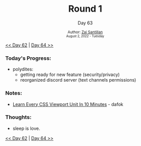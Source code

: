 <div align="center">
    <h1>Round 1</h1>
    <p>Day 63</p>
    <sub>
      Author: <a href="https://github.com/plskz" target="_blank">Zai Santillan</a>
      <br>
      <small>August 2, 2022 - Tuesday</small>
    </sub>
  </div>

[<< Day 62](day062.md) | [Day 64 >>](day064.md)

### Today's Progress:

- polydites:
  - getting ready for new feature (security/privacy)
  - reorganized discord server (text channels permissions)

### Notes:

- [Learn Every CSS Viewport Unit In 10 Minutes](https://youtu.be/5m6JOJLy5B0) - dafok

### Thoughts:

- sleep is love.

[<< Day 62](day062.md) | [Day 64 >>](day064.md)

